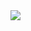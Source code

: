<!--
**renoviana/renoviana** is a ✨ _special_ ✨ repository because its `README.md` (this file) appears on your GitHub profile.

Here are some ideas to get you started:

- 🔭 I’m currently working on ...
- 🌱 I’m currently learning ...
- 👯 I’m looking to collaborate on ...
- 🤔 I’m looking for help with ...
- 💬 Ask me about ...
- 📫 How to reach me: ...
- 😄 Pronouns: ...
- ⚡ Fun fact: ...
-->
<a href="https://github.com/renoviana">
  <img align="center" src="https://github-readme-stats.anuraghazra1.vercel.app/api?username=renoviana&show_icons=true&theme=dark&line_height=40&count_private=true"/>
</a>
